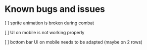 # Known bugs and issues





[ ] sprite animation is broken during combat

[ ] UI on mobile is not working properly

[ ] bottom bar UI on mobile needs to be adapted (maybe on 2 rows)

